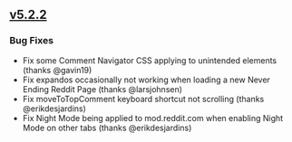 ## [v5.2.2](https://github.com/honestbleeps/Reddit-Enhancement-Suite/releases/v5.2.2)


### Bug Fixes

- Fix some Comment Navigator CSS applying to unintended elements (thanks @gavin19)
- Fix expandos occasionally not working when loading a new Never Ending Reddit Page (thanks @larsjohnsen)
- Fix moveToTopComment keyboard shortcut not scrolling (thanks @erikdesjardins)
- Fix Night Mode being applied to mod.reddit.com when enabling Night Mode on other tabs (thanks @erikdesjardins)
